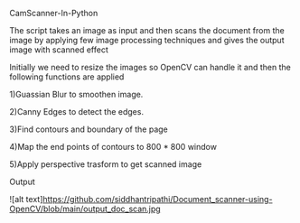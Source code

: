 CamScanner-In-Python


The script takes an image as input and then scans the document from the image by applying few image processing techniques and gives the output image with scanned effect


Initially we need to resize the images so OpenCV can handle it and then the following functions are applied

1)Guassian Blur to smoothen image.

2)Canny Edges to detect the edges.

3)Find contours and boundary of the page

4)Map the end points of contours to 800 * 800 window

5)Apply perspective trasform to get scanned image

Output

![alt text]https://github.com/siddhantripathi/Document_scanner-using-OpenCV/blob/main/output_doc_scan.jpg
